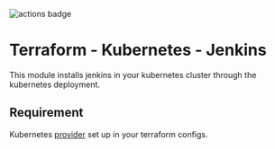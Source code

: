 ![actions badge](https://github.com/poush/terraform-kubernetes-jenkins/workflows/Lint/badge.svg)

# Terraform - Kubernetes - Jenkins

This module installs jenkins in your kubernetes cluster through the kubernetes deployment.

## Requirement

Kubernetes [provider](https://www.terraform.io/docs/providers/kubernetes/index.html) set up in your terraform configs.

